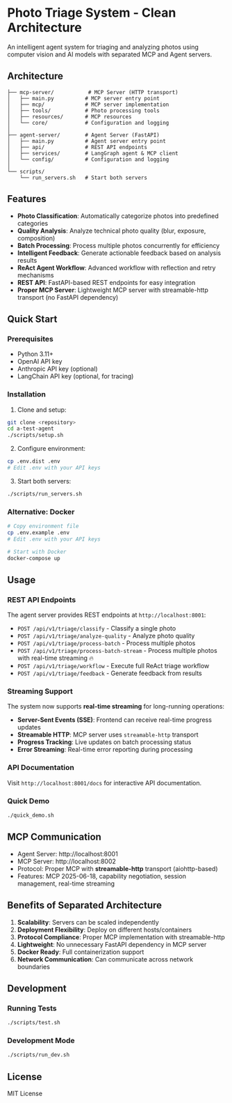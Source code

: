 # Photo Triage System - Clean Architecture

An intelligent agent system for triaging and analyzing photos using computer vision and AI models with separated MCP and Agent servers.

## Architecture

```
├── mcp-server/           # MCP Server (HTTP transport)
│   ├── main.py          # MCP server entry point
│   ├── mcp/             # MCP server implementation
│   ├── tools/           # Photo processing tools
│   ├── resources/       # MCP resources
│   └── core/            # Configuration and logging
│
├── agent-server/        # Agent Server (FastAPI)
│   ├── main.py          # Agent server entry point  
│   ├── api/             # REST API endpoints
│   ├── services/        # LangGraph agent & MCP client
│   └── config/          # Configuration and logging
│
└── scripts/
    └── run_servers.sh   # Start both servers
```

## Features

- **Photo Classification**: Automatically categorize photos into predefined categories
- **Quality Analysis**: Analyze technical photo quality (blur, exposure, composition)
- **Batch Processing**: Process multiple photos concurrently for efficiency
- **Intelligent Feedback**: Generate actionable feedback based on analysis results
- **ReAct Agent Workflow**: Advanced workflow with reflection and retry mechanisms
- **REST API**: FastAPI-based REST endpoints for easy integration
- **Proper MCP Server**: Lightweight MCP server with streamable-http transport (no FastAPI dependency)

## Quick Start

### Prerequisites
- Python 3.11+
- OpenAI API key
- Anthropic API key (optional)
- LangChain API key (optional, for tracing)

### Installation

1. Clone and setup:
```bash
git clone <repository>
cd a-test-agent
./scripts/setup.sh
```

2. Configure environment:
```bash
cp .env.dist .env
# Edit .env with your API keys
```

3. Start both servers:
```bash
./scripts/run_servers.sh
```

### Alternative: Docker
```bash
# Copy environment file
cp .env.example .env
# Edit .env with your API keys

# Start with Docker
docker-compose up
```

## Usage

### REST API Endpoints

The agent server provides REST endpoints at `http://localhost:8001`:

- `POST /api/v1/triage/classify` - Classify a single photo
- `POST /api/v1/triage/analyze-quality` - Analyze photo quality  
- `POST /api/v1/triage/process-batch` - Process multiple photos
- `POST /api/v1/triage/process-batch-stream` - Process multiple photos with real-time streaming 🔥
- `POST /api/v1/triage/workflow` - Execute full ReAct triage workflow
- `POST /api/v1/triage/feedback` - Generate feedback from results

### Streaming Support

The system now supports **real-time streaming** for long-running operations:

- **Server-Sent Events (SSE)**: Frontend can receive real-time progress updates
- **Streamable HTTP**: MCP server uses `streamable-http` transport
- **Progress Tracking**: Live updates on batch processing status
- **Error Streaming**: Real-time error reporting during processing

### API Documentation

Visit `http://localhost:8001/docs` for interactive API documentation.

### Quick Demo

```bash
./quick_demo.sh
```

## MCP Communication

- Agent Server: http://localhost:8001
- MCP Server: http://localhost:8002  
- Protocol: Proper MCP with **streamable-http** transport (aiohttp-based)
- Features: MCP 2025-06-18, capability negotiation, session management, real-time streaming

## Benefits of Separated Architecture

1. **Scalability**: Servers can be scaled independently
2. **Deployment Flexibility**: Deploy on different hosts/containers  
3. **Protocol Compliance**: Proper MCP implementation with streamable-http
4. **Lightweight**: No unnecessary FastAPI dependency in MCP server
5. **Docker Ready**: Full containerization support
6. **Network Communication**: Can communicate across network boundaries

## Development

### Running Tests
```bash
./scripts/test.sh
```

### Development Mode
```bash
./scripts/run_dev.sh
```

## License

MIT License